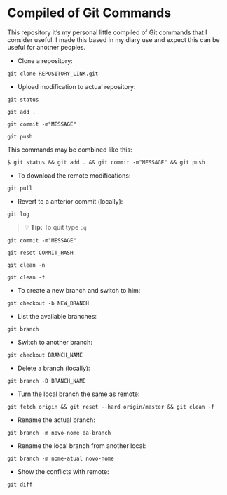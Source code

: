 # Compiled of Git Commands
This repository it’s my personal little compiled of Git commands that I consider useful. I made this based in my diary use and expect this can be useful for another peoples.

- Clone a repository:

```
git clone REPOSITORY_LINK.git
```

- Upload modification to actual repository:
```
git status
```
```
git add .
```
```
git commit -m"MESSAGE"
```
```
git push
```

This commands may be combined like this:

```
$ git status && git add . && git commit -m"MESSAGE" && git push

```
- To download the remote modifications:

```
git pull

```
- Revert to a anterior commit (locally):
```
git log
```
> :bulb: **Tip:** To quit type `:q`

```
git commit -m"MESSAGE"
```
```
git reset COMMIT_HASH        
```
```
git clean -n
```

```
git clean -f
```

- To create a new branch and switch to him:
```
git checkout -b NEW_BRANCH
```
- List the available branches:
```
git branch
```
- Switch to another branch:
```
git checkout BRANCH_NAME
```
- Delete a branch (locally):
```
git branch -D BRANCH_NAME
```
- Turn the local branch the same as remote:
```
git fetch origin && git reset --hard origin/master && git clean -f
```
- Rename the actual branch:
```
git branch -m novo-nome-da-branch
```
- Rename the local branch from another local:
```
git branch -m nome-atual novo-nome
```

- Show the conflicts with remote:
```
git diff
```
